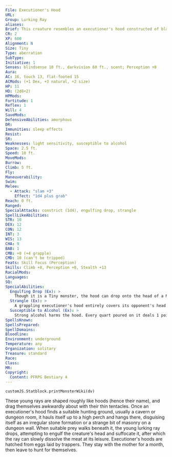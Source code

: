 ```yaml
---
File: Executioner's Hood
URL: 
Group: Lurking Ray
aliases: 
Brief: This creature resembles an executioner's hood constructed of blackish-gray leather. Two hollow eye holes are present in its form.
CR: 2
XP: 600
Alignment: N
Size: Tiny
Type: aberration
SubType: 
Initiative: 1
Senses: blindsense 10 ft., darkvision 60 ft., scent; Perception +8
Aura: 
AC: 16, touch 13, flat-footed 15
ACMods: (+1 Dex, +3 natural, +2 size)
HP: 11
HD: (2d8+2)
HPMods: 
Fortitude: 1
Reflex: 1
Will: 4
SaveMods: 
DefensiveAbilities: amorphous
DR: 
Immunities: sleep effects
Resist: 
SR: 
Weaknesses: light sensitivity, susceptible to alcohol
Space: 2.5 ft.
Speed: 10 ft.
MoveMods: 
Burrow: 
Climb: 5 ft.
Fly: 
Maneuverability: 
Swim: 
Melee: 
  - Attack: "slam +3"
    Effect: "1d4 plus grab"
Reach: 0 ft.
Ranged: 
SpecialAttacks: constrict (1d4), engulfing drop, strangle
SpellLikeAbilities: 
STR: 10
DEX: 12
CON: 12
INT: 3
WIS: 13
CHA: 9
BAB: 1
CMB: +0 (+4 grapple)
CMD: 10 (can't be tripped)
Feats: Skill Focus (Perception)
Skills: Climb +8, Perception +8, Stealth +13
RacialMods: 
Languages: 
SQ: 
SpecialAbilities:
  Engulfing Drop (Ex): >
    Though it is a Tiny monster, the hood can drop onto the head of a Medium or smaller creature and make a slam attack as a standard action. If the hood's attack succeeds, it can immediately attempt a grapple check against the target, and if successful, the executioner's hood can constrict.
  Strangle (Ex): >
    A grappling executioner's hood entirely covers its opponent's head with an airtight grip. A creature that is grappled by the hood cannot speak or cast spells with verbal components and must hold its breath (see Suffocation, Pathfinder RPG Core Rulebook 445), unless it doesn't speak or breathe through its head. Any attacks against the hood deal half damage to the hood and the other half to the creature that it's strangling.
  Susceptible to Alcohol (Ex): >
    Strong alcohol harms the hood. Every quart poured on it deals 1 point of damage. Four quarts of alcohol incapacitates it and forces it to release a grappled target.
SpellsKnown: 
SpellsPrepared: 
SpellDomains: 
Bloodline: 
Environment: underground
Temperature: any
Organization: solitary
Treasure: standard
Race: 
Class: 
MR: 
Copyright:
  Content: PFRPG Bestiary 4
---
```

```dataviewjs
customJS.Statblock.printMonsterWiki(dv)
```
These young rays are shaped roughly like hoods (hence their name), and drag themselves awkwardly about with their thin tentacles. Once an executioner's hood finds a suitable hunting ground, usually a cavern or dungeon room, it hauls itself up to a high perch and hangs there, disguising itself as an irregular stone formation or a strange bit of masonry on a dungeon wall. When suitable prey walks beneath it, the young lurking ray drops, attempting to engulf the creature's head and suffocate it, after which the ray can slowly dissolve the meat at its leisure. Executioner's hoods are hatched from eggs laid by trappers. They stay with the mother for a month, then leave to hunt for themselves.
